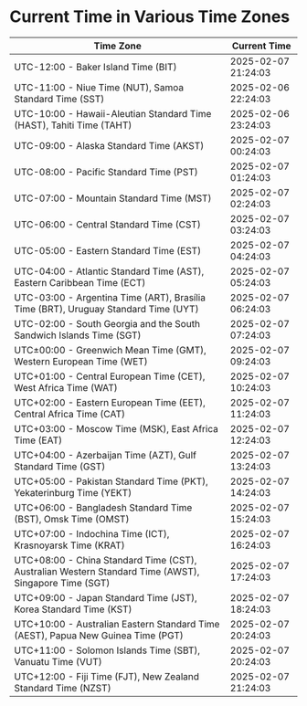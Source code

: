 # Current Time in Various Time Zones

| Time Zone | Current Time |
|-----------|--------------|
| UTC-12:00 - Baker Island Time (BIT) | 2025-02-07 21:24:03 |
| UTC-11:00 - Niue Time (NUT), Samoa Standard Time (SST) | 2025-02-06 22:24:03 |
| UTC-10:00 - Hawaii-Aleutian Standard Time (HAST), Tahiti Time (TAHT) | 2025-02-06 23:24:03 |
| UTC-09:00 - Alaska Standard Time (AKST) | 2025-02-07 00:24:03 |
| UTC-08:00 - Pacific Standard Time (PST) | 2025-02-07 01:24:03 |
| UTC-07:00 - Mountain Standard Time (MST) | 2025-02-07 02:24:03 |
| UTC-06:00 - Central Standard Time (CST) | 2025-02-07 03:24:03 |
| UTC-05:00 - Eastern Standard Time (EST) | 2025-02-07 04:24:03 |
| UTC-04:00 - Atlantic Standard Time (AST), Eastern Caribbean Time (ECT) | 2025-02-07 05:24:03 |
| UTC-03:00 - Argentina Time (ART), Brasília Time (BRT), Uruguay Standard Time (UYT) | 2025-02-07 06:24:03 |
| UTC-02:00 - South Georgia and the South Sandwich Islands Time (SGT) | 2025-02-07 07:24:03 |
| UTC±00:00 - Greenwich Mean Time (GMT), Western European Time (WET) | 2025-02-07 09:24:03 |
| UTC+01:00 - Central European Time (CET), West Africa Time (WAT) | 2025-02-07 10:24:03 |
| UTC+02:00 - Eastern European Time (EET), Central Africa Time (CAT) | 2025-02-07 11:24:03 |
| UTC+03:00 - Moscow Time (MSK), East Africa Time (EAT) | 2025-02-07 12:24:03 |
| UTC+04:00 - Azerbaijan Time (AZT), Gulf Standard Time (GST) | 2025-02-07 13:24:03 |
| UTC+05:00 - Pakistan Standard Time (PKT), Yekaterinburg Time (YEKT) | 2025-02-07 14:24:03 |
| UTC+06:00 - Bangladesh Standard Time (BST), Omsk Time (OMST) | 2025-02-07 15:24:03 |
| UTC+07:00 - Indochina Time (ICT), Krasnoyarsk Time (KRAT) | 2025-02-07 16:24:03 |
| UTC+08:00 - China Standard Time (CST), Australian Western Standard Time (AWST), Singapore Time (SGT) | 2025-02-07 17:24:03 |
| UTC+09:00 - Japan Standard Time (JST), Korea Standard Time (KST) | 2025-02-07 18:24:03 |
| UTC+10:00 - Australian Eastern Standard Time (AEST), Papua New Guinea Time (PGT) | 2025-02-07 20:24:03 |
| UTC+11:00 - Solomon Islands Time (SBT), Vanuatu Time (VUT) | 2025-02-07 20:24:03 |
| UTC+12:00 - Fiji Time (FJT), New Zealand Standard Time (NZST) | 2025-02-07 21:24:03 |

